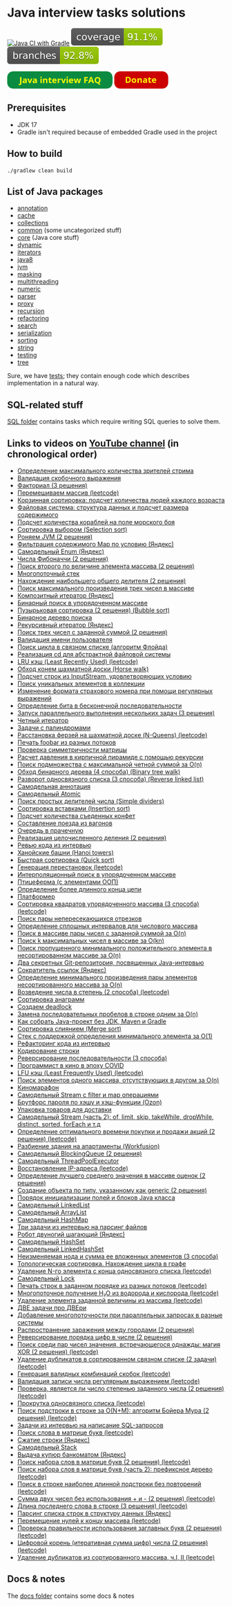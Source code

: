 
# Java interview tasks solutions

[![Java CI with Gradle](https://github.com/andrei-punko/java-interview-coding/actions/workflows/gradle.yml/badge.svg)](https://github.com/andrei-punko/java-interview-coding/actions/workflows/gradle.yml)
[![Coverage](.github/badges/jacoco.svg)](https://github.com/andrei-punko/java-interview-coding/actions/workflows/gradle.yml)
[![Branches](.github/badges/branches.svg)](https://github.com/andrei-punko/java-interview-coding/actions/workflows/gradle.yml)

<a href="https://andrei-punko.github.io/java-interview-faq-n-answers"><img src="images/button_java-interview-faq.png" alt="Java interview FAQ" height="40"/></a>
<a href="https://boosty.to/andd3dfx"><img src="images/button_donate.png" alt="Donate" height="40"/></a>

## Prerequisites
- JDK 17
- Gradle isn't required because of embedded Gradle used in the project

## How to build
```shell
./gradlew clean build
```

## List of Java packages
- [annotation](src/main/java/by/andd3dfx/annotation)
- [cache](src/main/java/by/andd3dfx/cache)
- [collections](src/main/java/by/andd3dfx/collections)
- [common](src/main/java/by/andd3dfx/common) (some uncategorized stuff)
- [core](src/main/java/by/andd3dfx/core) (Java core stuff)
- [dynamic](src/main/java/by/andd3dfx/dynamic)
- [iterators](src/main/java/by/andd3dfx/iterators)
- [java8](src/main/java/by/andd3dfx/java8)
- [jvm](src/main/java/by/andd3dfx/jvm)
- [masking](src/main/java/by/andd3dfx/masking)
- [multithreading](src/main/java/by/andd3dfx/multithreading)
- [numeric](src/main/java/by/andd3dfx/numeric)
- [parser](src/main/java/by/andd3dfx/parser)
- [proxy](src/main/java/by/andd3dfx/proxy)
- [recursion](src/main/java/by/andd3dfx/recursion)
- [refactoring](src/main/java/by/andd3dfx/refactoring)
- [search](src/main/java/by/andd3dfx/search)
- [serialization](src/main/java/by/andd3dfx/serialization)
- [sorting](src/main/java/by/andd3dfx/sorting)
- [string](src/main/java/by/andd3dfx/string)
- [testing](src/main/java/by/andd3dfx/testing)
- [tree](src/main/java/by/andd3dfx/tree)

Sure, we have [tests](src/test/java/by/andd3dfx);
they contain enough code which describes implementation in a natural way.

## SQL-related stuff
[SQL folder](sql/README.md) contains tasks which require writing SQL queries to solve them.

## Links to videos on [YouTube channel](https://www.youtube.com/@andd3dfx) (in chronological order)
- [Определение максимального количества зрителей стрима](https://www.youtube.com/watch?v=uMikT-xpE-w)
- [Валидация скобочного выражения](https://www.youtube.com/watch?v=cTHWJNfjHzE)
- [Факториал (3 решения)](https://www.youtube.com/watch?v=8D2ImqJUaeA)
- [Перемешиваем массив (leetcode)](https://www.youtube.com/watch?v=d9a7Mpm222M)
- [Корзинная сортировка: подсчет количества людей каждого возраста](https://www.youtube.com/watch?v=vFsDPm7ecsM)
- [Файловая система: структура данных и подсчет размера содержимого](https://www.youtube.com/watch?v=j6wr8qCaVeE)
- [Подсчет количества кораблей на поле морского боя](https://www.youtube.com/watch?v=9ypQAA7ilYo)
- [Сортировка выбором (Selection sort)](https://www.youtube.com/watch?v=sQLeZOOmxlo)
- [Роняем JVM (2 решения)](https://www.youtube.com/watch?v=FTR-_QqcH-I)
- [Фильтрация содержимого Map по условию (Яндекс)](https://www.youtube.com/watch?v=YBHM4xStiCM)
- [Самодельный Enum (Яндекс)](https://www.youtube.com/watch?v=41sJn7MQFc4)
- [Числа Фибоначчи (2 решения)](https://www.youtube.com/watch?v=S5rfbd8JkWw)
- [Поиск второго по величине элемента массива (2 решения)](https://www.youtube.com/watch?v=TYU9OsImhP8)
- [Многопоточный стек](https://www.youtube.com/watch?v=R6yUAA82_3Y)
- [Нахождение наибольшего общего делителя (2 решения)](https://www.youtube.com/watch?v=OzGTTkysIew)
- [Поиск максимального произведения трех чисел в массиве](https://www.youtube.com/watch?v=wzO6abwg4y4)
- [Композитный итератор (Яндекс)](https://www.youtube.com/watch?v=8V_t64QLN7Q)
- [Бинарный поиск в упорядоченном массиве](https://www.youtube.com/watch?v=YegVbWwIHFA)
- [Пузырьковая сортировка (2 решения) (Bubble sort)](https://www.youtube.com/watch?v=vK4BTGVELwk)
- [Бинарное дерево поиска](https://www.youtube.com/watch?v=DGLiObeU04A)
- [Рекурсивный итератор (Яндекс)](https://www.youtube.com/watch?v=dnR4xhkdx1I)
- [Поиск трех чисел с заданной суммой (2 решения)](https://www.youtube.com/watch?v=P-2jXiQ1OFo)
- [Валидация имени пользователя](https://www.youtube.com/watch?v=27zJPML4SYg)
- [Поиск цикла в связном списке (алгоритм Флойда)](https://www.youtube.com/watch?v=5IcvvtfLGvM)
- [Реализация cd для абстрактной файловой системы](https://www.youtube.com/watch?v=HLoLoIaL--I)
- [LRU кэш (Least Recently Used) (leetcode)](https://www.youtube.com/watch?v=ZrF5s4_jNZk)
- [Обход конем шахматной доски (Horse walk)](https://www.youtube.com/watch?v=keNYNcQi9o8)
- [Подсчет строк из InputStream, удовлетворяющих условию](https://www.youtube.com/watch?v=XDIgxvYAGfY)
- [Поиск уникальных элементов в коллекции](https://www.youtube.com/watch?v=YaApEnhQEks)
- [Изменение формата страхового номера при помощи регулярных выражений](https://www.youtube.com/watch?v=SdNLzjbXyo8)
- [Определение бита в бесконечной последовательности](https://www.youtube.com/watch?v=AB896M2cJr4)
- [Запуск параллельного выполнения нескольких задач (3 решения)](https://www.youtube.com/watch?v=jPCnLumA4x8)
- [Четный итератор](https://www.youtube.com/watch?v=wY5Hg3KrLqw)
- [Задачи с палиндромами](https://www.youtube.com/watch?v=XZMOlvKRzd0)
- [Расстановка ферзей на шахматной доске (N-Queens) (leetcode)](https://www.youtube.com/watch?v=v9kctJiD4KQ)
- [Печать foobar из разных потоков](https://www.youtube.com/watch?v=UVrrfYTiRo8)
- [Проверка симметричности матрицы](https://www.youtube.com/watch?v=DwLLrRRPFkw)
- [Расчет давления в кирпичной пирамиде с помощью рекурсии](https://www.youtube.com/watch?v=dDk8FUEvFZo)
- [Поиск подмножества с максимальной четной суммой за O(n)](https://www.youtube.com/watch?v=GgZvAwyrAC0)
- [Обход бинарного дерева (4 способа) (Binary tree walk)](https://www.youtube.com/watch?v=cEd6CPAp90I)
- [Разворот односвязного списка (3 способа) (Reverse linked list)](https://www.youtube.com/watch?v=iEKdRgKNurg)
- [Самодельная аннотация](https://www.youtube.com/watch?v=ERKYwftYjtk)
- [Самодельный Atomic](https://www.youtube.com/watch?v=4SFuAGa6GfU)
- [Поиск простых делителей числа (Simple dividers)](https://www.youtube.com/watch?v=EEN6tBfXGt8)
- [Сортировка вставками (Insertion sort)](https://www.youtube.com/watch?v=NIvyCMC7NgU)
- [Подсчет количества съеденных конфет](https://www.youtube.com/watch?v=UNz2nM2qQ3E)
- [Составление поезда из вагонов](https://www.youtube.com/watch?v=ToXzQU6vIKw)
- [Очередь в прачечную](https://www.youtube.com/watch?v=reTyOF3yo5k)
- [Реализация целочисленного деления (2 решения)](https://www.youtube.com/watch?v=jhKuxPDCa54)
- [Ревью кода из интервью](https://www.youtube.com/watch?v=8spUH04041U)
- [Ханойские башни (Hanoi towers)](https://www.youtube.com/watch?v=8fkHg9JKKmg)
- [Быстрая сортировка (Quick sort)](https://www.youtube.com/watch?v=lp1UsN1-_p4)
- [Генерация перестановок (leetcode)](https://www.youtube.com/watch?v=PyRnm2mFZbk)
- [Интерполяционный поиск в упорядоченном массиве](https://www.youtube.com/watch?v=kRTntkCB_a4)
- [Птицеферма (с элементами ООП)](https://www.youtube.com/watch?v=tQAJRQrc2Aw)
- [Определение более длинного конца цепи](https://www.youtube.com/watch?v=KAqZwNY7yUc)
- [Платформер](https://www.youtube.com/watch?v=okH8weUwc8k)
- [Сортировка квадратов упорядоченного массива (3 способа) (leetcode)](https://www.youtube.com/watch?v=49DpyzZN4NM)
- [Поиск пары непересекающихся отрезков](https://www.youtube.com/watch?v=W7irv3Wy7Kw)
- [Определение сплошных интервалов для числового массива](https://www.youtube.com/watch?v=ql6TROfbnYk)
- [Поиск в массиве пары чисел с заданной суммой за O(n)](https://www.youtube.com/watch?v=CrQdpjsr26w)
- [Поиск k максимальных чисел в массиве за O(kn)](https://www.youtube.com/watch?v=iBOodbu0wKQ)
- [Поиск пропущенного минимального положительного элемента в несортированном массиве за O(n)](https://www.youtube.com/watch?v=0i7x_YEXOpA)
- [Два секретных Git-репозитория, посвященных Java-интервью](https://www.youtube.com/watch?v=NpcB1gsTkMg)
- [Сократитель ссылок (Яндекс)](https://www.youtube.com/watch?v=iUBWIZE_vo4)
- [Определение минимального произведения пары элементов несортированного массива за O(n)](https://www.youtube.com/watch?v=QilFm81ukEw)
- [Возведение числа в степень (2 способа) (leetcode)](https://www.youtube.com/watch?v=peiEt6TkpLU)
- [Сортировка анаграмм](https://www.youtube.com/watch?v=_i77ixQLijs)
- [Создаем deadlock](https://www.youtube.com/watch?v=xuWU_6JTXi4)
- [Замена последовательных пробелов в строке одним за O(n)](https://www.youtube.com/watch?v=2jszDhWtLes)
- [Как собрать Java-проект без JDK, Maven и Gradle](https://www.youtube.com/watch?v=gbF2zVvndLg)
- [Сортировка слиянием (Merge sort)](https://www.youtube.com/watch?v=QsXDi0MABA0)
- [Стек с поддержкой определения минимального элемента за O(1)](https://www.youtube.com/watch?v=-Y-_0R8tfyk)
- [Рефакторинг кода из интервью](https://www.youtube.com/watch?v=jdnNYxVk5BE)
- [Кодирование строки](https://www.youtube.com/watch?v=Lw4gg7tkWQE)
- [Реверсирование последовательности (3 способа)](https://www.youtube.com/watch?v=Ql6JGqcSiNk)
- [Программист в кино в эпоху COVID](https://www.youtube.com/watch?v=ClBUqbfSJ18)
- [LFU кэш (Least Frequently Used) (leetcode)](https://www.youtube.com/watch?v=4hhu0cSVUCA)
- [Поиск элементов одного массива, отсутствующих в другом за O(n)](https://www.youtube.com/watch?v=bJIzoT-CmUg)
- [Киномарафон](https://www.youtube.com/watch?v=2hGoj3v5JVQ)
- [Самодельный Stream с filter и map операциями](https://www.youtube.com/watch?v=LvBjS17CatQ)
- [Брутфорс пароля по хэшу и хэш-функции (Ozon)](https://www.youtube.com/watch?v=-TjrkxilGn0)
- [Упаковка товаров для доставки](https://www.youtube.com/watch?v=ZDntf64fW5Q)
- [Самодельный Stream (часть 2): of, limit, skip, takeWhile, dropWhile, distinct, sorted, forEach и т.д](https://www.youtube.com/watch?v=iuzWoSzl1to)
- [Определение оптимального времени покупки и продажи акций (2 решения) (leetcode)](https://www.youtube.com/watch?v=XYPIKrEBbCc)
- [Разбиение здания на апартаменты (Workfusion)](https://www.youtube.com/watch?v=W3RefFMsnRo)
- [Самодельный BlockingQueue (2 решения)](https://www.youtube.com/watch?v=eMn_KjkFGds)
- [Самодельный ThreadPoolExecutor](https://www.youtube.com/watch?v=FmJasJ-W-Rs)
- [Восстановление IP-адреса (leetcode)](https://www.youtube.com/watch?v=bpSA5MJ36UQ)
- [Определение лучшего среднего значения в массиве оценок (2 решения)](https://www.youtube.com/watch?v=cdLSKHrfg4A)
- [Создание объекта по типу, указанному как generic (2 решения)](https://www.youtube.com/watch?v=vkn_2w-oJIo)
- [Порядок инициализации полей и блоков Java класса](https://www.youtube.com/watch?v=rnf7cMbRado)
- [Самодельный LinkedList](https://www.youtube.com/watch?v=vHjvNHBQP3o)
- [Самодельный ArrayList](https://www.youtube.com/watch?v=u7Vyh567ljs)
- [Самодельный HashMap](https://www.youtube.com/watch?v=-GECqwRV8Uw)
- [Три задачи из интервью на парсинг файлов](https://www.youtube.com/watch?v=4DGhiBXFhUc)
- [Робот двуногий шагающий (Яндекс)](https://www.youtube.com/watch?v=MBANIKUlpEs)
- [Самодельный HashSet](https://www.youtube.com/watch?v=aTbKxApYNYk)
- [Самодельный LinkedHashSet](https://www.youtube.com/watch?v=GlV87RWHhOQ)
- [Неизменяемая нода и сумма ее вложенных элементов (3 способа)](https://www.youtube.com/watch?v=UaeleszV00w)
- [Топологическая сортировка. Нахождение цикла в графе](https://www.youtube.com/watch?v=FiNIYTJO0qM)
- [Удаление N-го элемента с конца односвязного списка (leetcode)](https://www.youtube.com/watch?v=1cn_3eCvnq0)
- [Самодельный Lock](https://www.youtube.com/watch?v=QdvsNhf5FI4)
- [Печать строк в заданном порядке из разных потоков (leetcode)](https://www.youtube.com/watch?v=UTmv-H2xc9Y)
- [Многопоточное получение H₂O из водорода и кислорода (leetcode)](https://www.youtube.com/watch?v=7S9e_vXuVFE)
- [Удаление элемента заданной величины из массива (leetcode)](https://www.youtube.com/watch?v=ECdosiz1ZPM)
- [ДВЕ задачи про ДВЕри](https://www.youtube.com/watch?v=ix81AbCNiBE)
- [Добавление многопоточности при параллельных запросах в разные системы](https://www.youtube.com/watch?v=3IGsZy0uTSk)
- [Распространение заражения между городами (2 решения)](https://www.youtube.com/watch?v=Ei1uCCD_Iqg)
- [Реверсирование порядка цифр в числе (2 решения)](https://www.youtube.com/watch?v=w3C4L7GxD7M)
- [Поиск среди пар чисел значения, встречающегося однажды: магия XOR (2 решения) (leetcode)](https://www.youtube.com/watch?v=dNB8tOvx5Gk)
- [Удаление дубликатов в сортированном связном списке (2 задачи) (leetcode)](https://www.youtube.com/watch?v=ryE_Q_AtAg8)
- [Генерация валидных комбинаций скобок (leetcode)](https://www.youtube.com/watch?v=UMBenJ4PZKU)
- [Валидация записи числа регулярным выражением (leetcode)](https://www.youtube.com/watch?v=Xy0iJ7w_UO8)
- [Проверка, является ли число степенью заданного числа (2 решения) (leetcode)](https://www.youtube.com/watch?v=E1Gue5EcvK4)
- [Прокрутка односвязного списка (leetcode)](https://www.youtube.com/watch?v=6tyflwO6PwY)
- [Поиск подстроки в строке за O(N+M): алгоритм Бойера Мура (2 решения) (leetcode)](https://www.youtube.com/watch?v=77fzfJIs_YY)
- [Задачи из интервью на написание SQL-запросов](https://www.youtube.com/watch?v=GjDF_LdwYHU)
- [Поиск слова в матрице букв (leetcode)](https://www.youtube.com/watch?v=FsKU04anMtE)
- [Сжатие строки (Яндекс)](https://www.youtube.com/watch?v=s3sGF7C6cV8)
- [Самодельный Stack](https://www.youtube.com/watch?v=sZ-DrSHhrWc)
- [Выдача купюр банкоматом (Яндекс)](https://www.youtube.com/watch?v=LDKZtDevRRI)
- [Поиск набора слов в матрице букв (2 решения) (leetcode)](https://www.youtube.com/watch?v=DTyMyr6bNGw)
- [Поиск набора слов в матрице букв (часть 2): префиксное дерево (leetcode)](https://www.youtube.com/watch?v=CLYbm21pvig)
- [Поиск в строке наиболее длинной подстроки без повторений (leetcode)](https://www.youtube.com/watch?v=Jj66XXja4LY)
- [Сумма двух чисел без использования + и - (2 решения) (leetcode)](https://www.youtube.com/watch?v=W_Vja_AFKFg)
- [Длина последнего слова в строке (3 решения) (leetcode)](https://www.youtube.com/watch?v=Kev5TpsfKT4)
- [Парсинг списка строк в структуру данных (Яндекс)](https://www.youtube.com/watch?v=RW1DcmbzbQ8)
- [Перемещение нулей к концу массива (leetcode)](https://youtu.be/IV5EIDRYZ9U)
- [Проверка правильности использования заглавных букв (2 решения) (leetcode)](https://youtu.be/v0EkBQbFQpk)
- [Цифровой корень (итеративная сумма цифр) числа (2 решения) (leetcode)](https://www.youtube.com/watch?v=04ezQ_--SIs)
- [Удаление дубликатов из сортированного массива, ч.I, II (leetcode)](https://www.youtube.com/watch?v=gbReaBoFHkc)

## Docs & notes
The [docs folder](./docs) contains some docs & notes

